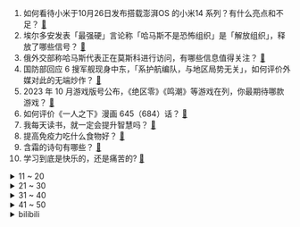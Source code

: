 1. 如何看待小米于10月26日发布搭载澎湃OS 的小米14 系列？有什么亮点和不足？ [:link:](https://www.zhihu.com/question/627903421)
2. 埃尔多安发表「最强硬」言论称「哈马斯不是恐怖组织」是「解放组织」，释放了哪些信号？ [:link:](https://www.zhihu.com/question/627901638)
3. 俄外交部称哈马斯代表正在莫斯科进行访问，有哪些信息值得关注？ [:link:](https://www.zhihu.com/question/627958005)
4. 国防部回应 6 搜军舰现身中东，「系护航编队，与地区局势无关」，如何评价外媒对此的无端炒作？ [:link:](https://www.zhihu.com/question/627911150)
5. 2023 年 10 月游戏版号公布，《绝区零》《鸣潮》等游戏在列，你最期待哪款游戏？ [:link:](https://www.zhihu.com/question/627929293)
6. 如何评价《一人之下》漫画 645（684）话？ [:link:](https://www.zhihu.com/question/627978294)
7. 我每天读书，就一定会提升智慧吗？ [:link:](https://www.zhihu.com/question/625996183)
8. 提高免疫力吃什么食物好？ [:link:](https://www.zhihu.com/question/576611274)
9. 含霜的诗句有哪些？ [:link:](https://www.zhihu.com/question/627494166)
10. 学习到底是快乐的，还是痛苦的? [:link:](https://www.zhihu.com/question/622489056)
<details>
<summary>11 ~ 20</summary>

11. 宁波、连云港等多地推出「以旧换新」购房政策，将对楼市产生哪些影响？会有其他城市跟进吗？ [:link:](https://www.zhihu.com/question/627893275)
12. 李佳琦直播间「双十一」首日卖出 95 亿，相较去年减少一半，如何评价这一数据？直播带货行业将如何发展？ [:link:](https://www.zhihu.com/question/627874018)
13. S13 世界赛瑞士轮 WBG 2:0 淘汰MAD，如何评价这场比赛？ [:link:](https://www.zhihu.com/question/627922029)
14. 以军夜间对加沙地带发起一次大规模地面进攻，目前情况如何？巴以局势将如何发展？ [:link:](https://www.zhihu.com/question/627887198)
15. 如何评价23年Q3手机出货量情况：荣耀逆势增长至第一，苹果位列第三，小米持续垫底？ [:link:](https://www.zhihu.com/question/627909456)
16. 流浪猫在外面野惯了，领回家养，猫会不会觉得生活很无聊？ [:link:](https://www.zhihu.com/question/443817370)
17. 小杨哥、李佳琦频频登上热搜，「底价协议」是否存在？「最低价」就是垄断吗，直播行业该如何监管？ [:link:](https://www.zhihu.com/question/627882991)
18. 如何选到适合自己家的集成厨电？ [:link:](https://www.zhihu.com/question/627377358)
19. 领导嫌弃自己做事拖拉，办事效率低下，自己也想辞职了，应不应该提出辞职呢？ [:link:](https://www.zhihu.com/question/627745768)
20. 应届生在签三方时该注意什么，接 offer 时薪资方面有哪些坑需要避开？ [:link:](https://www.zhihu.com/question/622558862)
</details>
<details>
<summary>21 ~ 30</summary>

21. 为什么坚持跑步久了会厌跑？ [:link:](https://www.zhihu.com/question/625414817)
22. 长虹电视历经 65 年技术沉淀，作为头部国货品牌有哪些值得关注的突破性技术及产品？ [:link:](https://www.zhihu.com/question/627863956)
23. 如果DOTA2里你和职业选手solo，但允许你出门时点亮所有天赋，你会选择哪个英雄？ [:link:](https://www.zhihu.com/question/621291184)
24. 40 至 50 岁年龄段的，选择什么样的运动更有利于身体健康？ [:link:](https://www.zhihu.com/question/625174137)
25. 神舟十七号载人飞船 26 日成功发射，此次发射有何重大意义？对此你有哪些祝福？ [:link:](https://www.zhihu.com/question/626800404)
26. 越来越想独处的原因是什么？ [:link:](https://www.zhihu.com/question/627728532)
27. 裸辞4个月后突然要上班了，心里产生了抗拒，该如何面对和解决呢？ [:link:](https://www.zhihu.com/question/627694666)
28. 经常出差，怎么保持运动状态？ [:link:](https://www.zhihu.com/question/625565400)
29. 人的意识究竟是怎么产生的？ [:link:](https://www.zhihu.com/question/619755765)
30. 谷歌、苹果关闭加沙交通数据、繁忙路况信息等功能，分析称可能是以军地面进攻前兆，具体情况如何？ [:link:](https://www.zhihu.com/question/627867528)
</details>
<details>
<summary>31 ~ 40</summary>

31. 如何评价《DOTA2》AR进胜者组？ [:link:](https://www.zhihu.com/question/626316911)
32. 如何用「琪亚娜」「姬子」造句？ [:link:](https://www.zhihu.com/question/626934042)
33. 微软 CEO 纳德拉称「 放弃 Windows Phone 是错误决定 」，你对此有何看法？ [:link:](https://www.zhihu.com/question/627701488)
34. 大家有感觉特别美的诗句分享吗？ [:link:](https://www.zhihu.com/question/627402008)
35. 扎克伯格称明年 AI 将成 Meta 最大投资领域，人力将向 AI 集中，如何看待该转变？元宇宙凉了？ [:link:](https://www.zhihu.com/question/627896312)
36. 新议长选出后，美众院通过「第一项」决议，支持以色列对哈马斯战争，释放了什么信号？ [:link:](https://www.zhihu.com/question/627861733)
37. 恒星生成原理是否违反了热力学第二定律？ [:link:](https://www.zhihu.com/question/618519969)
38. 上海步入重度老龄化阶段，户籍老年人占比 36.8%，这一数据说明了什么？ [:link:](https://www.zhihu.com/question/627422221)
39. 《城市天际线2》已经发布，实际硬件表现如何呢？ [:link:](https://www.zhihu.com/question/627669650)
40. 零跑汽车卖身，获 Stellantis 15 亿欧元投资，零跑汽车这把稳了吗？ [:link:](https://www.zhihu.com/question/627875225)
</details>
<details>
<summary>41 ~ 50</summary>

41. 巴黎奥运会预选赛：中国女足 1:2 朝鲜女足，出线形势不妙，闫锦锦替补破门难救主，如何评价本场比赛？ [:link:](https://www.zhihu.com/question/627902440)
42. 23/24赛季 欧冠 巴黎圣日耳曼3:0AC米兰，7冠王3轮不胜0进球小组垫底，如何评价该场比赛? [:link:](https://www.zhihu.com/question/627844172)
43. 研究称「集采中选仿制药疗效和安全性与原研药相当」，这一研究的靠谱程度如何？ [:link:](https://www.zhihu.com/question/627737942)
44. 如何评价《明日方舟终末地》技术测试PV和实机展示？ [:link:](https://www.zhihu.com/question/627883892)
45. 2023 日本移动出行展（原东京车展）有什么值得关注的新品？ [:link:](https://www.zhihu.com/question/625596508)
46. 如果你是邓布利多，在三强争霸赛结束时会做什么让魔法部相信伏地魔复活了？ [:link:](https://www.zhihu.com/question/625930449)
47. 大学生平时都吃什么早餐？ [:link:](https://www.zhihu.com/question/620154534)
48. 同部门同样的工资，其他人都闲着聊天，自己却被安排很多工作忙得不停，领导说是重视你，该怎么办？ [:link:](https://www.zhihu.com/question/627707106)
49. S13 瑞士轮 WBG 2:0 淘汰 MAD，如何评价这场比赛？ [:link:](https://www.zhihu.com/question/627910077)
50. 如果万有引力突然消失，宇宙会是怎么样的？ [:link:](https://www.zhihu.com/question/323436152)
</details><details>
<summary>bilibili</summary>

</details>